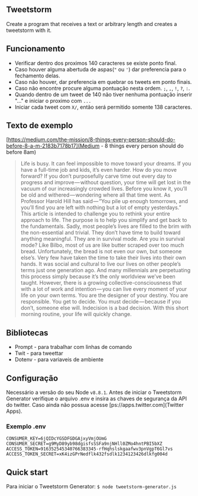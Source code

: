 ## Tweetstorm
Create a program that receives a text or arbitrary length and creates a tweetstorm with it.

## Funcionamento
- Verificar dentro dos proximos 140 caracteres se existe ponto final.
- Caso houver alguma abertuda de aspas(`"` ou `'`) dar preferencia para o fechamento delas.
- Caso não houver, dar preferencia em quebrar os tweets em ponto finais.
- Caso não encontre procure alguma pontuação nesta ordem. `;`, `,`, `!`, `?`, `:`.
- Quando dentro de um tweet de 140 não tiver nenhuma pontuação inserir "..." e iniciar o proximo com `...`
- Iniciar cada tweet com `X/`, então será permitido somente 138 caracteres.

## Texto de exemplo
[https://medium.com/the-mission/8-things-every-person-should-do-before-8-a-m-2183b7178b17](Medium - 8 things every person should do before 8am) 

>Life is busy. It can feel impossible to move toward your dreams. If you have a full-time job and kids, it’s even harder. How do you move forward? If you don’t purposefully carve time out every day to progress and improve — without question, your time will get lost in the vacuum of our increasingly crowded lives. Before you know it, you’ll be old and withered — wondering where all that time went. As Professor Harold Hill has said — “You pile up enough tomorrows, and you’ll find you are left with nothing but a lot of empty yesterdays.” This article is intended to challenge you to rethink your entire approach to life. The purpose is to help you simplify and get back to the fundamentals. Sadly, most people’s lives are filled to the brim with the non-essential and trivial. They don’t have time to build toward anything meaningful. They are in survival mode. Are you in survival mode? Like Bilbo, most of us are like butter scraped over too much bread. Unfortunately, the bread is not even our own, but someone else’s. Very few have taken the time to take their lives into their own hands. It was social and cultural to live our lives on other people’s terms just one generation ago. And many millennials are perpetuating this process simply because it’s the only worldview we’ve been taught. However, there is a growing collective-consciousness that with a lot of work and intention — you can live every moment of your life on your own terms. You are the designer of your destiny. You are responsible. You get to decide. You must decide — because if you don’t, someone else will. Indecision is a bad decision. With this short morning routine, your life will quickly change.

## Bibliotecas
- Prompt - para trabalhar com linhas de comando
- Twit - para tweettar
- Dotenv - para variaveis de ambiente

## Configuração
Necessário a versão do seu Node `v8.8.1`.
Antes de iniciar o Tweetstorm Generator verifique o arquivo .env e insira as chaves de segurança da API do twitter. 
Caso ainda não possua acesse [ps://apps.twitter.com](Twitter Apps).


### Exemplo .env
```
CONSUMER_KEY=6jQIDcYGSDFGDGAjxyVmjOUmG
CONSUMER_SECRET=g9MyD89yb98dgisfsSSFa9njNHll0ZMo4hntPBI5bXZ
ACCESS_TOKEN=916352545340766383345-rfHqhslskgaafwv3pnVgpT6Gl7vs
ACCESS_TOKEN_SECRET=xK4izGPrNedflk432fsdlk1234123426dlkfg004d
```

## Quick start
Para iniciar o Tweetstorm Generator:
`$ node tweetstorm-generator.js`